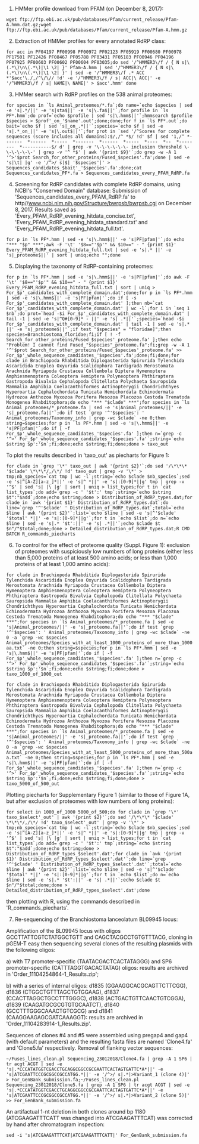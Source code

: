 1. HMMer profile download from PFAM (on December 8, 2017):

``wget ftp://ftp.ebi.ac.uk/pub/databases/Pfam/current_release/Pfam-A.hmm.dat.gz;wget ftp://ftp.ebi.ac.uk/pub/databases/Pfam/current_release/Pfam-A.hmm.gz``


2. Extraction of HMMer profiles for every annotated RdRP class:

``for acc in PF04197 PF00998 PF00972 PF02123 PF05919 PF00680 PF00978 PF17501 PF12426 PF08467 PF05788 PF03431 PF05183 PF00946 PF04196 PF07925 PF00603 PF00602 PF00604 PF03035;do sed '/^HMMER3\/f / {
N
s|\(.*\)\n\(.*\)|\1 \2|
}' Pfam-A.hmm | sed '/^HMMER3\/f / {
N
s|\(.*\)\n\(.*\)|\1 \2|
}' | sed -e '/^HMMER3\/f .* ACC *'$acc'\./,/^\/\// !d' -e '/^HMMER3\/f / s| ACC|\
ACC|' -e '/^HMMER3\/f / s| NAME|\
NAME|' > $acc'.hmm'
done``


3. HMMer search with RdRP profiles on the 538 animal proteomes:

``for species in `ls Animal_proteomes/*.fa`;do name=`echo $species | sed -e 's|.*/||' -e 's|sta$||' -e 's|\.fa$||'`;for profile in `ls PF*.hmm`;do prof=`echo $profile | sed 's|\.hmm$||'`;hmmsearch $profile $species > $prof'_on_'$name'.out';done;done;for f in `ls PF*.out`;do bait=`echo $f | sed 's|_on_.*||'`;species=`echo $f | sed -e 's|.*_on_||' -e 's|\.out$||'`;for prot in `sed '/^Scores for complete sequences (score includes all domains):$/,/^ *$/ !d' $f | sed '1,/^ *-------  *------  *-----  *-------  *------  *-----  *----  *--  *--------  *-----------$/ d' | grep -v '\-\-\-\-\-\- inclusion threshold \-\-\-\-\-\-' | grep -v '^ *$' | awk '{print $9}'`;do grep -w -A 1 '^>'$prot Search_for_other_proteins/Fused_$species'.fa';done | sed -e 's|\t| |g' -e '/^>/ s|$| '$species'|' > Sequences_candidates_$bait'_'$species'.fa';done;cat Sequences_candidates_PF*.fa > Sequences_candidates_every_PFAM_RdRP.fa``

4. Screening for RdRP candidates with complete RdRP domains, using NCBI's "Conserved Domain" database:
Submission of 'Sequences_candidates_every_PFAM_RdRP.fa' to http//www.ncbi.nlm.nih.gov/Structure/bwrpsb/bwrpsb.cgi on December 8, 2017. Results saved as 'Every_PFAM_RdRP_evening_hitdata_concise.txt', 'Every_PFAM_RdRP_evening_hitdata_standard.txt' and 'Every_PFAM_RdRP_evening_hitdata_full.txt'.

``for p in `ls PF*.hmm | sed -e 's|\.hmm$||' -e 's|PF|pfam|'`;do echo "*** "$p" ***";awk -F '\t' '$8=="'$p'" && $10==" - " {print $1}' Every_PFAM_RdRP_evening_hitdata_full.txt | sed -e 's|.* ||' -e 's|_proteome$||' | sort | uniq;echo "";done``

5. Displaying the taxonomy of RdRP-containing proteomes:

``for p in `ls PF*.hmm | sed -e 's|\.hmm$||' -e 's|PF|pfam|'`;do awk -F '\t' '$8=="'$p'" && $10==" - " {print $1}' Every_PFAM_RdRP_evening_hitdata_full.txt | sort | uniq > For_$p'_candidates_with_complete_domain.dat';done;for p in `ls PF*.hmm | sed -e 's|\.hmm$||' -e 's|PF|pfam|'`;do if [ -s For_$p'_candidates_with_complete_domain.dat' ];then nb=`cat For_$p'_candidates_with_complete_domain.dat' | wc -l`;for i in `seq 1 $nb`;do prot=`head -$i For_$p'_candidates_with_complete_domain.dat' | tail -1 | sed -e 's|^Q#[0-9]* - ||' -e 's| .*||'`;species=`head -$i For_$p'_candidates_with_complete_domain.dat' | tail -1 | sed -e 's|.* ||' -e 's|_proteome$||'`;if test "$species" = "floridae]";then species=Branchiostoma_floridae;fi;if [ ! -f Search_for_other_proteins/Fused_$species'_proteome.fa' ];then echo "Problem! I cannot find Fused_"$species"_proteome.fa";fi;grep -w -A 1 '^'$prot Search_for_other_proteins/Fused_$species'_proteome.fa' >> For_$p'_whole_sequence_candidates_'$species'.fa';done;fi;done;for clade in Brachiopoda Rhabditida Diplogasterida Spirurida Tylenchida Ascaridida Enoplea Oxyurida Scalidophora Tardigrada Merostomata Arachnida Myriapoda Crustacea Collembola Diptera Hymenoptera Amphiesmenoptera Coleoptera Hemiptera Polyneoptera Phthiraptera Gastropoda Bivalvia Cephalopoda Clitellata Polychaeta Sauropsida Mammalia Amphibia Coelacanthiformes Actinopterygii Chondrichthyes Hyperoartia Cephalochordata Tunicata Hemichordata Echinodermata Hydrozoa Anthozoa Myxozoa Porifera Mesozoa Placozoa Cestoda Trematoda Monogenea Rhabditophora;do echo "*** "$clade" ***";for species in `ls Animal_proteomes/*_proteome.fa | sed -e 's|Animal_proteomes/||' -e 's|_proteome.fa||'`;do if test `grep '^'$species': ' Animal_proteomes/Taxonomy_info | grep -wc $clade` -ne 0;then string=$species;for p in `ls PF*.hmm | sed -e 's|\.hmm$||' -e 's|PF|pfam|'`;do if [ -f For_$p'_whole_sequence_candidates_'$species'.fa' ];then n=`grep -c '^>' For_$p'_whole_sequence_candidates_'$species'.fa'`;string=`echo $string $p':'$n`;fi;done;echo $string;fi;done;done > taxo_out``

To plot the results described in 'taxo_out' as piecharts for Figure 1:

``for clade in `grep '\*' taxo_out | awk '{print $2}'`;do sed '/\*\*\* '$clade' \*\*\*/,/\*/ !d' taxo_out | grep -v '\*' > tmp;nb_species=`cat tmp | wc -l`;string=`echo $clade $nb_species`;sed -e 's|^[A-Z][a-z_]*||' -e 's|^ *||' -e 's|:[0-9]*||g' tmp | grep -v '^$' | sed 's| |\
|g' | sort | uniq > list_types;for t in `cat list_types`;do add=`grep -c ' '$t':' tmp`;string=`echo $string $t":"$add`;done;echo $string;done > Distribution_of_RdRP_types.dat;for clade in `awk '{print $1}' Distribution_of_RdRP_types.dat`;do line=`grep '^'$clade' ' Distribution_of_RdRP_types.dat`;total=`echo $line | awk '{print $2}'`;list=`echo $line | sed -e 's|^'$clade' '$total' *||' -e 's|:[0-9]*||g'`;for t in `echo $list`;do n=`echo $line | sed -e 's|.* '$t':||' -e 's| .*||'`;echo $clade $t $n"/"$total;done;done > Detailed_distribution_of_RdRP_types.dat;R CMD BATCH R_commands_piecharts``

6. To control for the effect of proteome quality (Suppl. Figure 1): exclusion of proteomes with suspiciously low numbers of long proteins (either less than 5,000 proteins of at least 500 amino acids; or less than 1,000 proteins of at least 1,000 amino acids):

``for clade in Brachiopoda Rhabditida Diplogasterida Spirurida Tylenchida Ascaridida Enoplea Oxyurida Scalidophora Tardigrada Merostomata Arachnida Myriapoda Crustacea Collembola Diptera Hymenoptera Amphiesmenoptera Coleoptera Hemiptera Polyneoptera Phthiraptera Gastropoda Bivalvia Cephalopoda Clitellata Polychaeta Sauropsida Mammalia Amphibia Coelacanthiformes Actinopterygii Chondrichthyes Hyperoartia Cephalochordata Tunicata Hemichordata Echinodermata Hydrozoa Anthozoa Myxozoa Porifera Mesozoa Placozoa Cestoda Trematoda Monogenea Rhabditophora;do echo "*** "$clade" ***";for species in `ls Animal_proteomes/*_proteome.fa | sed -e 's|Animal_proteomes/||' -e 's|_proteome.fa||'`;do if test `grep '^'$species': ' Animal_proteomes/Taxonomy_info | grep -wc $clade` -ne 0 -a `grep -wc $species Animal_proteomes/Species_with_at_least_1000_proteins_of_more_than_1000aa.txt` -ne 0;then string=$species;for p in `ls PF*.hmm | sed -e 's|\.hmm$||' -e 's|PF|pfam|'`;do if [ -f For_$p'_whole_sequence_candidates_'$species'.fa' ];then n=`grep -c '^>' For_$p'_whole_sequence_candidates_'$species'.fa'`;string=`echo $string $p':'$n`;fi;done;echo $string;fi;done;done > taxo_1000_of_1000_out``

``for clade in Brachiopoda Rhabditida Diplogasterida Spirurida Tylenchida Ascaridida Enoplea Oxyurida Scalidophora Tardigrada Merostomata Arachnida Myriapoda Crustacea Collembola Diptera Hymenoptera Amphiesmenoptera Coleoptera Hemiptera Polyneoptera Phthiraptera Gastropoda Bivalvia Cephalopoda Clitellata Polychaeta Sauropsida Mammalia Amphibia Coelacanthiformes Actinopterygii Chondrichthyes Hyperoartia Cephalochordata Tunicata Hemichordata Echinodermata Hydrozoa Anthozoa Myxozoa Porifera Mesozoa Placozoa Cestoda Trematoda Monogenea Rhabditophora;do echo "*** "$clade" ***";for species in `ls Animal_proteomes/*_proteome.fa | sed -e 's|Animal_proteomes/||' -e 's|_proteome.fa||'`;do if test `grep '^'$species': ' Animal_proteomes/Taxonomy_info | grep -wc $clade` -ne 0 -a `grep -wc $species Animal_proteomes/Species_with_at_least_5000_proteins_of_more_than_500aa.txt` -ne 0;then string=$species;for p in `ls PF*.hmm | sed -e 's|\.hmm$||' -e 's|PF|pfam|'`;do if [ -f For_$p'_whole_sequence_candidates_'$species'.fa' ];then n=`grep -c '^>' For_$p'_whole_sequence_candidates_'$species'.fa'`;string=`echo $string $p':'$n`;fi;done;echo $string;fi;done;done > taxo_5000_of_500_out``


Plotting piecharts for Supplementary Figure 1 (similar to those of Figure 1A, but after exclusion of proteomes with low numbers of long proteins):

``for select in 1000_of_1000 5000_of_500;do for clade in `grep '\*' taxo_$select'_out' | awk '{print $2}'`;do sed '/\*\*\* '$clade' \*\*\*/,/\*/ !d' taxo_$select'_out' | grep -v '\*' > tmp;nb_species=`cat tmp | wc -l`;string=`echo $clade $nb_species`;sed -e 's|^[A-Z][a-z_]*||' -e 's|^ *||' -e 's|:[0-9]*||g' tmp | grep -v '^$' | sed 's| |\
|g' | sort | uniq > list_types;for t in `cat list_types`;do add=`grep -c ' '$t':' tmp`;string=`echo $string $t":"$add`;done;echo $string;done > Distribution_of_RdRP_types_$select'.dat';for clade in `awk '{print $1}' Distribution_of_RdRP_types_$select'.dat'`;do line=`grep '^'$clade' ' Distribution_of_RdRP_types_$select'.dat'`;total=`echo $line | awk '{print $2}'`;list=`echo $line | sed -e 's|^'$clade' '$total' *||' -e 's|:[0-9]*||g'`;for t in `echo $list`;do n=`echo $line | sed -e 's|.* '$t':||' -e 's| .*||'`;echo $clade $t $n"/"$total;done;done > Detailed_distribution_of_RdRP_types_$select'.dat';done``

then plotting with R, using the commands described in 'R_commands_piecharts'.

7. Re-sequencing of the Branchiostoma lanceolatum BL09945 locus:

Amplification of the BL09945 locus with oligos GCCTTATTCGTCTATGGCTGTT and CAGCTACGCCTGTGTTTACG, cloning in pGEM-T easy then sequencing several clones of the resulting plasmids with the following oligos:

a) with T7 promoter-specific (TAATACGACTCACTATAGGG) and SP6 promoter-specific (CATTTAGGTGACACTATAG) oligos: results are archived in 'Order_11104254864-1_Results.zip';

b) with a series of internal oligos: d1835 (GGAAGGCACGCAGTTCTTCGG), d1836 (CTGGCTGTTTAGCTGTGGAAG), d1837 (CCACTTAGGCTGCCTTTGGGC), d1838 (ACTGACTGTTCAACTGTCGGA), d1839 (CAAGATGCGCGTGTGCAATCT), d1840 (GCCTTTGGGCAAACTGTCGCG) and d1841 (CAAGGAAGAGCGATCAAAGGT): results are archived in 'Order_11104283914-1_Results.zip'.

Sequences of clones #4 and #5 were assembled using pregap4 and gap4 (with default parameters) and the resulting fasta files are named 'Clone4.fa' and 'Clone5.fa' respectively. Removal of flanking vector sequences:

``~/Fuses_lines_clean.pl Sequencing_23012018/Clone4.fa | grep -A 1 SP6 | tr acgt ACGT | sed -e 's|.*CCCATATGGTCGACCTGCAGGCGGCCGCGAATTCACTAGTGATTC*A*||' -e 's|ATCGAATTCCCGCGGCCGCCATGG.*||' -e '/^>/ s|.*|>Variant_1 (clone 4)|' > For_GenBank_submission.fa;~/Fuses_lines_clean.pl Sequencing_23012018/Clone5.fa | grep -A 1 SP6 | tr acgt ACGT | sed -e 's|.*CCCATATGGTCGACCTGCAGGCGGCCGCGAATTCACTAGTGATTC*A*||' -e 's|ATCGAATTCCCGCGGCCGCCATGG.*||' -e '/^>/ s|.*|>Variant_2 (clone 5)|' >> For_GenBank_submission.fa``

An artifactual 1-nt deletion in both clones around bp 1180 (ATCGAAGATTTCATT was changed into ATCGAAGATTTCAT) was corrected by hand after chromatogram inspection:

``sed -i 's|ATCGAAGATTTCAT|ATCGAAGATTTCATT|' For_GenBank_submission.fa``

